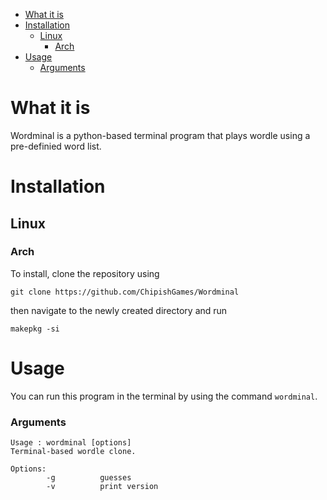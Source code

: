 - [What it is](#what-it-is)
- [Installation](#installation)
  - [Linux](#linux)
    - [Arch](#arch)
- [Usage](#usage)
  - [Arguments](#arguments)
# What it is
Wordminal is a python-based terminal program that plays wordle using a pre-definied word list.

# Installation
## Linux
### Arch
To install, clone the repository using
```
git clone https://github.com/ChipishGames/Wordminal
```
then navigate to the newly created directory and run
```
makepkg -si
```

# Usage
You can run this program in the terminal by using the command `wordminal`.

### Arguments
```
Usage : wordminal [options]
Terminal-based wordle clone.

Options:
	    -g          guesses
	    -v          print version
```